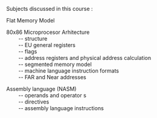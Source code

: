 Subjects discussed in this course : <br/>

 Flat Memory Model <br/>

 80x86 Microprocesor Arhitecture <br/>
     	&emsp;&emsp; -- structure<br/>
      	&emsp;&emsp; -- EU general registers <br/>
	&emsp;&emsp; -- flags <br/>
	&emsp;&emsp; -- address registers and physical address calculation <br/>
	&emsp;&emsp; -- segmented memory model <br/>
	&emsp;&emsp; -- machine language instruction formats <br/>
	&emsp;&emsp; -- FAR and Near addresses <br/>

 Assembly language (NASM) <br/>
 	&emsp;&emsp; -- operands and operator s<br/>
	&emsp;&emsp; -- directives <br/>
	&emsp;&emsp; -- assembly language instructions <br/>
